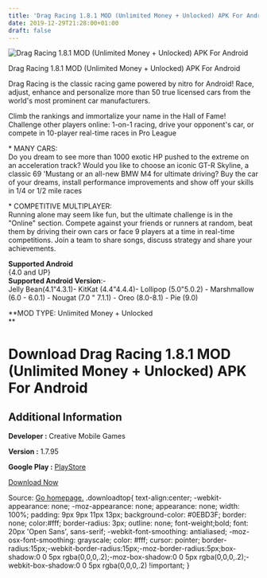 ```yaml
---
title: 'Drag Racing 1.8.1 MOD (Unlimited Money + Unlocked) APK For Android'
date: 2019-12-29T21:28:00+01:00
draft: false
---
```


![Drag Racing 1.8.1 MOD (Unlimited Money + Unlocked) APK For Android](https://i2.wp.com/apkhome.net/wp-content/uploads/2019/11/Drag-Racing-1.8.1-MOD-Unlimited-Money-Unlocked.png "Drag Racing 1.8.1 MOD (Unlimited Money + Unlocked) APK For Android")

  

Drag Racing 1.8.1 MOD (Unlimited Money + Unlocked) APK For Android

Drag Racing is the classic racing game powered by nitro for Android! Race, adjust, enhance and personalize more than 50 true licensed cars from the world's most prominent car manufacturers.

Climb the rankings and immortalize your name in the Hall of Fame! Challenge other players online: 1-on-1 racing, drive your opponent's car, or compete in 10-player real-time races in Pro League

\* MANY CARS:  
Do you dream to see more than 1000 exotic HP pushed to the extreme on an acceleration track? Would you like to choose an iconic GT-R Skyline, a classic 69 'Mustang or an all-new BMW M4 for ultimate driving? Buy the car of your dreams, install performance improvements and show off your skills in 1/4 or 1/2 mile races

\* COMPETITIVE MULTIPLAYER:  
Running alone may seem like fun, but the ultimate challenge is in the "Online" section. Compete against your friends or runners at random, beat them by driving their own cars or face 9 players at a time in real-time competitions. Join a team to share songs, discuss strategy and share your achievements.

**Supported Android**  
{4.0 and UP}  
**Supported Android Version**:-  
Jelly Bean(4.1"4.3.1)- KitKat (4.4"4.4.4)- Lollipop (5.0"5.0.2) - Marshmallow (6.0 - 6.0.1) - Nougat (7.0 " 7.1.1) - Oreo (8.0-8.1) - Pie (9.0)

**MOD TYPE: Unlimited Money + Unlocked  
**

Download Drag Racing 1.8.1 MOD (Unlimited Money + Unlocked) APK For Android
===========================================================================

Additional Information
----------------------

**Developer :** Creative Mobile Games

**Version :** 1.7.95

**Google Play :** [PlayStore](https://play.google.com/store/apps/details?id=com.creativemobile.DragRacing)

  

[Download Now](https://store4app.co/post/drag-racing-1-8-1-mod-unlimited-money-unlocked-apk-for-android_1574021857)

  
Source: [Go homepage.](https://store4app.co/post/drag-racing-1-8-1-mod-unlimited-money-unlocked-apk-for-android_1574021857) .downloadtop{ text-align:center; -webkit-appearance: none; -moz-appearance: none; appearance: none; width: 100%; padding: 9px 9px 11px 13px; background-color: #0EBD3F; border: none; color:#fff; border-radius: 3px; outline: none; font-weight;bold; font: 20px 'Open Sans', sans-serif; -webkit-font-smoothing: antialiased; -moz-osx-font-smoothing: grayscale; color: #fff; cursor: pointer; border-radius:15px;-webkit-border-radius:15px;-moz-border-radius:5px;box-shadow:0 0 5px rgba(0,0,0,.2);-moz-box-shadow:0 0 5px rgba(0,0,0,.2);-webkit-box-shadow:0 0 5px rgba(0,0,0,.2) !important; }